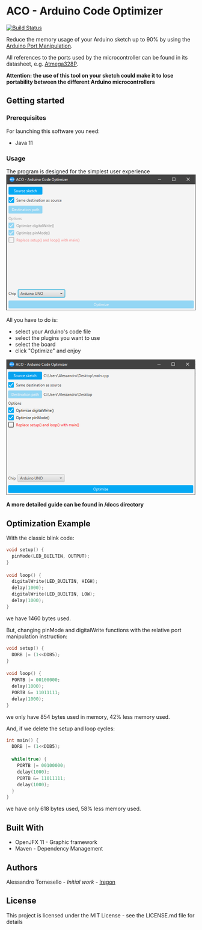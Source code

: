 # ACO - Arduino Code Optimizer
[![Build Status](https://travis-ci.com/sc2-mkr/arduino-code-optimizer.svg?branch=master)](https://travis-ci.com/sc2-mkr/arduino-code-optimizer)

Reduce the memory usage of your Arduino sketch up to 90% by using the [Arduino Port Manipulation](https://www.arduino.cc/en/Reference/PortManipulation).

All references to the ports used by the microcontroller can be found in its datasheet, e.g. [Atmega328P](http://ww1.microchip.com/downloads/en/DeviceDoc/Atmel-7810-Automotive-Microcontrollers-ATmega328P_Datasheet.pdf).

**Attention: the use of this tool on your sketch could make it to lose portability between the different Arduino microcontrollers**

## Getting started
### Prerequisites
For launching this software you need:
 - Java 11

### Usage
The program is designed for the simplest user experience
![Blank Program](docs/blank-program.png)

All you have to do is:
 - select your Arduino's code file
 - select the plugins you want to use
 - select the board
 - click "Optimize" and enjoy
 
![Blank Program](docs/start-program.png)

**A more detailed guide can be found in /docs directory**

## Optimization Example
With the classic blink code:
```c++
void setup() {
  pinMode(LED_BUILTIN, OUTPUT);
}

void loop() {
  digitalWrite(LED_BUILTIN, HIGH);
  delay(1000);
  digitalWrite(LED_BUILTIN, LOW);
  delay(1000);
}
```
we have 1460 bytes used. 

But, changing pinMode and digitalWrite functions with the relative port manipulation instruction:
```c++
void setup() {
  DDRB |= (1<<DDB5);
}

void loop() {
  PORTB |= 00100000;
  delay(1000);
  PORTB &= 11011111;
  delay(1000);
}
```
we only have 854 bytes used in memory, 42% less memory used.

And, if we delete the setup and loop cycles:
```c++
int main() {
  DDRB |= (1<<DDB5);
  
  while(true) {
    PORTB |= 00100000;
    delay(1000);
    PORTB &= 11011111;
    delay(1000);
  }
}
```
we have only 618 bytes used, 58% less memory used.

## Built With
 - OpenJFX 11 - Graphic framework
 - Maven - Dependency Management

## Authors
Alessandro Tornesello - *Initial work* - [Iregon](github.com/iregon)

## License
This project is licensed under the MIT License - see the LICENSE.md file for details
